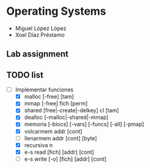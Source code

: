 # Operating Systems 
- Miguel López López
- Xoel Díaz Préstamo
## Lab assignment
## TODO list
 
- [ ] Implementar funciones
    - [x] malloc [-free] [tam] 
    - [x] mmap [-free] fich [perm]
    - [x] shared [free|-create|-delkey] cl [tam] 
    - [x] dealloc [-malloc|-shared|-mmap]
    - [x] memoria [-blocs] [-vars] [-funcs] [-all] [-pmap]
    - [x] volcarmem addr [cont]
    - [ ] llenarmem addr [cont] [byte]
    - [x] recursiva n
    - [x] e-s read [fich] [addr] [cont]
    - [ ] e-s write [-o] [fich] [addr] [cont]
